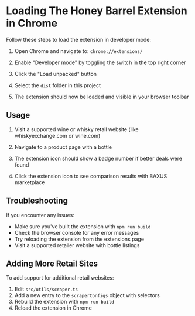 # Loading The Honey Barrel Extension in Chrome

Follow these steps to load the extension in developer mode:

1. Open Chrome and navigate to: `chrome://extensions/`

2. Enable "Developer mode" by toggling the switch in the top right corner

3. Click the "Load unpacked" button

4. Select the `dist` folder in this project

5. The extension should now be loaded and visible in your browser toolbar

## Usage

1. Visit a supported wine or whisky retail website (like whiskyexchange.com or wine.com)

2. Navigate to a product page with a bottle

3. The extension icon should show a badge number if better deals were found

4. Click the extension icon to see comparison results with BAXUS marketplace

## Troubleshooting

If you encounter any issues:

- Make sure you've built the extension with `npm run build`
- Check the browser console for any error messages
- Try reloading the extension from the extensions page
- Visit a supported retailer website with bottle listings

## Adding More Retail Sites

To add support for additional retail websites:

1. Edit `src/utils/scraper.ts`
2. Add a new entry to the `scraperConfigs` object with selectors
3. Rebuild the extension with `npm run build`
4. Reload the extension in Chrome 